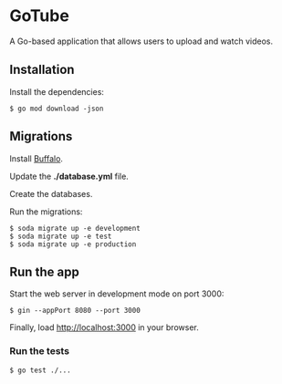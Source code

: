 # GoTube

A Go-based application that allows users to upload and watch videos.


## Installation

Install the dependencies:
```
$ go mod download -json
```

## Migrations

Install [Buffalo](https://gobuffalo.io/documentation/getting_started/installation/).

Update the **./database.yml** file.

Create the databases.

Run the migrations:
```
$ soda migrate up -e development
$ soda migrate up -e test
$ soda migrate up -e production
```

## Run the app

Start the web server in development mode on port 3000:
```
$ gin --appPort 8080 --port 3000
```

Finally, load [http://localhost:3000](http://localhost:3000) in your browser.

### Run the tests

```
$ go test ./...
```
